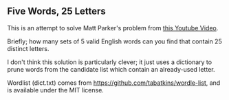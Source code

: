 Five Words, 25 Letters
---

This is an attempt to solve Matt Parker's problem from [this Youtube Video](https://www.youtube.com/watch?v=_-AfhLQfb6w).

Briefly; how many sets of 5 valid English words can you find that contain 25 distinct letters.

I don't think this solution is particularly clever; it just uses a dictionary to prune words from the candidate list which contain an already-used letter.


Wordlist (dict.txt) comes from https://github.com/tabatkins/wordle-list, and is available under the MIT license.